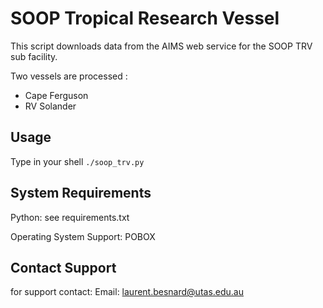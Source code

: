 SOOP Tropical Research Vessel
=============

This script downloads data from the AIMS web service for the SOOP TRV sub facility.

Two vessels are processed :
 * Cape Ferguson
 * RV Solander


## Usage
Type in your shell ```./soop_trv.py```

## System Requirements
Python:
see requirements.txt

Operating System Support:
POBOX

## Contact Support
for support contact:
Email: laurent.besnard@utas.edu.au

